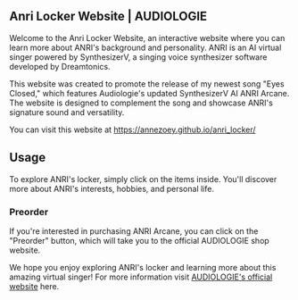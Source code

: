 ## Anri Locker Website | AUDIOLOGIE

Welcome to the Anri Locker Website, an interactive website where you can learn more about ANRI's background and personality. ANRI is an AI virtual singer powered by SynthesizerV, a singing voice synthesizer software developed by Dreamtonics.

This website was created to promote the release of my newest song "Eyes Closed," which features Audiologie's updated SynthesizerV AI ANRI Arcane. The website is designed to complement the song and showcase ANRI's signature sound and versatility.

You can visit this website at https://annezoey.github.io/anri_locker/

## Usage

To explore ANRI's locker, simply click on the items inside. You'll discover more about ANRI's interests, hobbies, and personal life.

### Preorder

If you're interested in purchasing ANRI Arcane, you can click on the "Preorder" button, which will take you to the official AUDIOLOGIE shop website.

We hope you enjoy exploring ANRI's locker and learning more about this amazing virtual singer! For more information visit [AUDIOLOGIE's official website](https://audiologie.us/) here.

